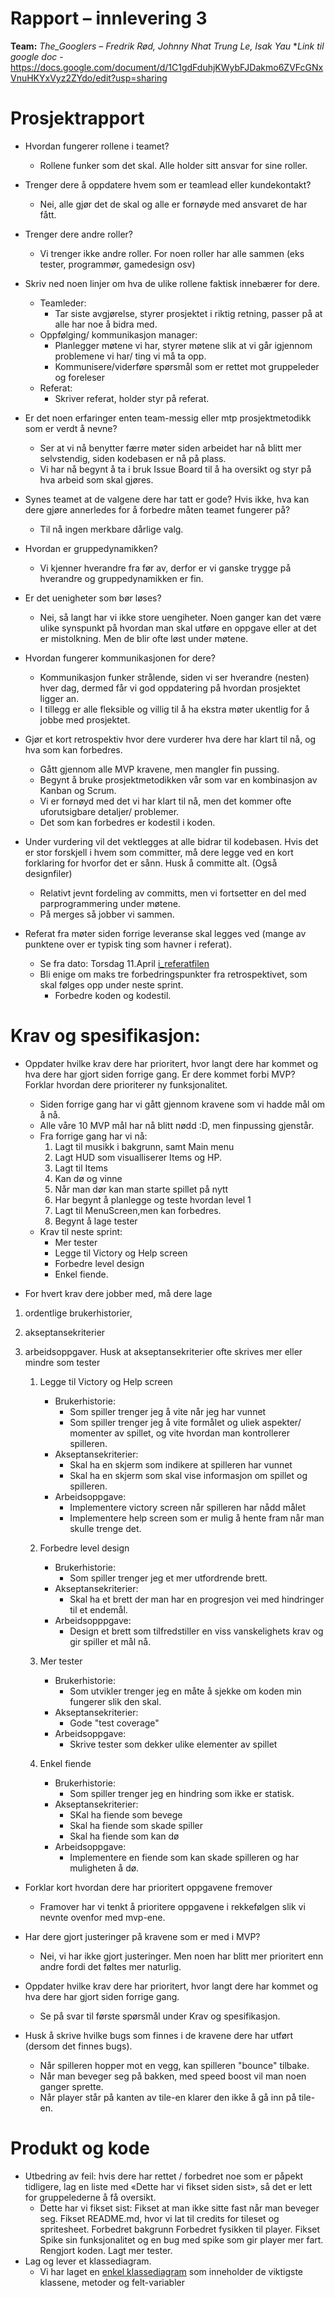 # Rapport – innlevering 3
**Team:** *The_Googlers* – *Fredrik Rød, Johnny Nhat Trung Le, Isak Yau*
**Link til google doc* - https://docs.google.com/document/d/1C1gdFduhjKWybFJDakmo6ZVFcGNxVnuHKYxVyz2ZYdo/edit?usp=sharing
# Prosjektrapport
* Hvordan fungerer rollene i teamet?
    * Rollene funker som det skal. Alle holder sitt ansvar for sine roller.
* Trenger dere å oppdatere hvem som er teamlead eller kundekontakt?
    * Nei, alle gjør det de skal og alle er fornøyde med ansvaret de har fått.
* Trenger dere andre roller?
    * Vi trenger ikke andre roller. For noen roller har alle sammen (eks tester, programmør, gamedesign osv)

* Skriv ned noen linjer om hva de ulike rollene faktisk innebærer for dere.
    * Teamleder:
        * Tar siste avgjørelse, styrer prosjektet i riktig retning, passer på at alle har noe å bidra med.
    * Oppfølging/ kommunikasjon manager:
        * Planlegger møtene vi har, styrer møtene slik at vi går igjennom problemene vi har/ ting vi må ta opp.
        * Kommunisere/viderføre spørsmål som er rettet mot gruppeleder og foreleser
    * Referat:
        * Skriver referat, holder styr på referat.

* Er det noen erfaringer enten team-messig eller mtp prosjektmetodikk som er verdt å nevne?
    * Ser at vi nå benytter færre møter siden arbeidet har nå blitt mer selvstendig, siden kodebasen er nå på plass.
    * Vi har nå begynt å ta i bruk Issue Board til å ha oversikt og styr på hva arbeid som skal gjøres.

* Synes teamet at de valgene dere har tatt er gode? Hvis ikke, hva kan dere gjøre annerledes for å forbedre måten teamet fungerer på?
    * Til nå ingen merkbare dårlige valg.

* Hvordan er gruppedynamikken?
    * Vi kjenner hverandre fra før av, derfor er vi ganske trygge på hverandre og gruppedynamikken er fin.
* Er det uenigheter som bør løses?
    * Nei, så langt har vi ikke store uengiheter. Noen ganger kan det være ulike synspunkt på hvordan man skal utføre en oppgave eller at det er mistolkning.
      Men de blir ofte løst under møtene.
* Hvordan fungerer kommunikasjonen for dere?
    * Kommunikasjon funker strålende, siden vi ser hverandre (nesten) hver dag, dermed får vi god oppdatering på hvordan prosjektet ligger an.
    * I tillegg er alle fleksible og villig til å ha ekstra møter ukentlig for å jobbe med prosjektet.
* Gjør et kort retrospektiv hvor dere vurderer hva dere har klart til nå, og hva som kan forbedres.
    * Gått gjennom alle MVP kravene, men mangler fin pussing.
    * Begynt å bruke prosjektmetodikken vår som var en kombinasjon av Kanban og Scrum.
    * Vi er fornøyd med det vi har klart til nå, men det kommer ofte uforutsigbare detaljer/ problemer.
    * Det som kan forbedres er kodestil i koden.

* Under vurdering vil det vektlegges at alle bidrar til kodebasen.
  Hvis det er stor forskjell i hvem som committer, må dere legge ved en kort forklaring for hvorfor det er sånn. Husk å committe alt. (Også designfiler)
    * Relativt jevnt fordeling av committs, men vi fortsetter en del med parprogrammering under møtene.
    * På merges så jobber vi sammen.

* Referat fra møter siden forrige leveranse skal legges ved (mange av punktene over er typisk ting som havner i referat).
    * Se fra dato: Torsdag 11.April [i_referatfilen](referat.md)
  * Bli enige om maks tre forbedringspunkter fra retrospektivet, som skal følges opp under neste sprint.
    * Forbedre koden og kodestil.


# Krav og spesifikasjon:
* Oppdater hvilke krav dere har prioritert, hvor langt dere har kommet og hva dere har gjort siden forrige gang.
  Er dere kommet forbi MVP? Forklar hvordan dere prioriterer ny funksjonalitet.
    * Siden forrige gang har vi gått gjennom kravene som vi hadde mål om å nå.
    * Alle våre 10 MVP mål har nå blitt nødd :D, men finpussing gjenstår.
    * Fra forrige gang har vi nå:
      1. Lagt til musikk i bakgrunn, samt Main menu
      2. Lagt HUD som visualliserer Items og HP.
      3. Lagt til Items
      4. Kan dø og vinne
      5. Når man dør kan man starte spillet på nytt
      6. Har begynt å planlegge og teste hvordan level 1
      7. Lagt til MenuScreen,men kan forbedres.
      8. Begynt å lage tester
    * Krav til neste sprint:
      * Mer tester
      * Legge til Victory og Help screen
      * Forbedre level design
      * Enkel fiende.

* For hvert krav dere jobber med, må dere lage
1) ordentlige brukerhistorier,
2) akseptansekriterier
3) arbeidsoppgaver. Husk at akseptansekriterier ofte skrives mer eller mindre som tester
 
    1. Legge til Victory og Help screen
       * Brukerhistorie:
         - Som spiller trenger jeg å vite når jeg har vunnet
         - Som spiller trenger jeg å vite formålet og uliek aspekter/ momenter av spillet, og vite hvordan man kontrollerer spilleren.
       * Akseptansekriterier:
         - Skal ha en skjerm som indikere at spilleren har vunnet
         - Skal ha en skjerm som skal vise informasjon om spillet og spilleren.
       * Arbeidsoppgave:
         - Implementere victory screen når spilleren har nådd målet
         - Implementere help screen som er mulig å hente fram når man skulle trenge det.
    
    2. Forbedre level design
         * Brukerhistorie:
           - Som spiller trenger jeg et mer utfordrende brett.
         * Akseptansekriterier:
           - Skal ha et brett der man har en progresjon vei med hindringer til et endemål. 
         * Arbeidsopppgave:
           - Design et brett som tilfredstiller en viss vanskelighets krav og gir spiller et mål nå.

   3. Mer tester
       * Brukerhistorie:
           - Som utvikler trenger jeg en måte å sjekke om koden min fungerer slik den skal.
       * Akseptansekriterier:
           - Gode "test coverage"
       * Arbeidsoppgave:
           - Skrive tester som dekker ulike elementer av spillet
    
    4. Enkel fiende
       * Brukerhistorie:
         - Som spiller trenger jeg en hindring som ikke er statisk.
       * Akseptansekriterier:
         -  SKal ha fiende som bevege
         -  Skal ha fiende som skade spiller
         -  Skal ha fiende som kan dø
       * Arbeidsoppgave:
         - Implementere en fiende som kan skade spilleren og har muligheten å dø.

* Forklar kort hvordan dere har prioritert oppgavene fremover
    * Framover har vi tenkt å prioritere oppgavene i rekkefølgen slik vi nevnte ovenfor med mvp-ene.
* Har dere gjort justeringer på kravene som er med i MVP?
    * Nei, vi har ikke gjort justeringer. Men noen har blitt mer prioritert enn andre fordi det føltes mer naturlig.

* Oppdater hvilke krav dere har prioritert, hvor langt dere har kommet og hva dere har gjort siden forrige gang.
    * Se på svar til første spørsmål under Krav og spesifikasjon.
* Husk å skrive hvilke bugs som finnes i de kravene dere har utført (dersom det finnes bugs).
    *  Når spilleren hopper mot en vegg, kan spilleren "bounce" tilbake.
    *  Når man beveger seg på bakken, med speed boost vil man noen ganger sprette.
    *  Når player står på kanten av tile-en klarer den ikke å gå inn på tile-en.

# Produkt og kode
* Utbedring av feil: hvis dere har rettet / forbedret noe som er påpekt tidligere, lag en liste med «Dette har vi fikset siden sist», så det er lett for gruppelederne å få oversikt.
    * Dette har vi fikset sist:
      Fikset at man ikke sitte fast når man beveger seg.
      Fikset README.md, hvor vi lat til credits for tileset og spritesheet.
      Forbedret bakgrunn
      Forbedret fysikken til player.
      Fikset Spike sin funksjonalitet og en bug med spike som gir player mer fart.
      Rengjort koden. 
      Lagt mer tester.
* Lag og lever et klassediagram.
    * Vi har laget en [enkel klassediagram](../diagram/diagram.puml) som inneholder de viktigste klassene, metoder og felt-variabler